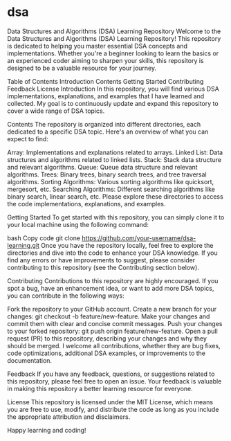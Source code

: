 # dsa

Data Structures and Algorithms (DSA) Learning Repository
Welcome to the Data Structures and Algorithms (DSA) Learning Repository! This repository is dedicated to helping you master essential DSA concepts and implementations. Whether you're a beginner looking to learn the basics or an experienced coder aiming to sharpen your skills, this repository is designed to be a valuable resource for your journey.

Table of Contents
Introduction
Contents
Getting Started
Contributing
Feedback
License
Introduction
In this repository, you will find various DSA implementations, explanations, and examples that I have learned and collected. My goal is to continuously update and expand this repository to cover a wide range of DSA topics.

Contents
The repository is organized into different directories, each dedicated to a specific DSA topic. Here's an overview of what you can expect to find:

Array: Implementations and explanations related to arrays.
Linked List: Data structures and algorithms related to linked lists.
Stack: Stack data structure and relevant algorithms.
Queue: Queue data structure and relevant algorithms.
Trees: Binary trees, binary search trees, and tree traversal algorithms.
Sorting Algorithms: Various sorting algorithms like quicksort, mergesort, etc.
Searching Algorithms: Different searching algorithms like binary search, linear search, etc.
Please explore these directories to access the code implementations, explanations, and examples.

Getting Started
To get started with this repository, you can simply clone it to your local machine using the following command:

bash
Copy code
git clone https://github.com/your-username/dsa-learning.git
Once you have the repository locally, feel free to explore the directories and dive into the code to enhance your DSA knowledge. If you find any errors or have improvements to suggest, please consider contributing to this repository (see the Contributing section below).

Contributing
Contributions to this repository are highly encouraged. If you spot a bug, have an enhancement idea, or want to add more DSA topics, you can contribute in the following ways:

Fork the repository to your GitHub account.
Create a new branch for your changes: git checkout -b feature/new-feature.
Make your changes and commit them with clear and concise commit messages.
Push your changes to your forked repository: git push origin feature/new-feature.
Open a pull request (PR) to this repository, describing your changes and why they should be merged.
I welcome all contributions, whether they are bug fixes, code optimizations, additional DSA examples, or improvements to the documentation.

Feedback
If you have any feedback, questions, or suggestions related to this repository, please feel free to open an issue. Your feedback is valuable in making this repository a better learning resource for everyone.

License
This repository is licensed under the MIT License, which means you are free to use, modify, and distribute the code as long as you include the appropriate attribution and disclaimers.

Happy learning and coding!
